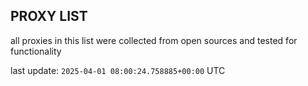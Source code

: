 ## PROXY LIST

all proxies in this list were collected from open sources and tested for functionality

last update: `2025-04-01 08:00:24.758885+00:00` UTC
